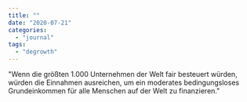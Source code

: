 ```yaml
---
title: ""
date: "2020-07-21"
categories: 
  - "journal"
tags: 
  - "degrowth"
---
```


"Wenn die größten 1.000 Unternehmen der Welt fair besteuert würden, würden die Einnahmen ausreichen, um ein moderates bedingungsloses Grundeinkommen für alle Menschen auf der Welt zu finanzieren."
